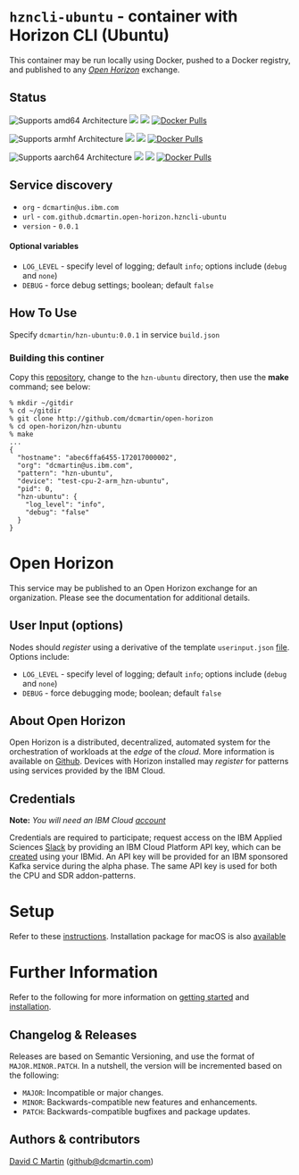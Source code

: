 # `hzncli-ubuntu` - container with Horizon CLI (Ubuntu)

This container may be run locally using Docker, pushed to a Docker registry, and published to any [_Open Horizon_][open-horizon] exchange.

## Status

![Supports amd64 Architecture][amd64-shield]
[![](https://images.microbadger.com/badges/image/dcmartin/amd64_hzncli-ubuntu-beta.svg)](https://microbadger.com/images/dcmartin/amd64_hzncli-ubuntu-beta "Get your own image badge on microbadger.com")
[![](https://images.microbadger.com/badges/version/dcmartin/amd64_hzncli-ubuntu-beta.svg)](https://microbadger.com/images/dcmartin/amd64_hzncli-ubuntu-beta "Get your own version badge on microbadger.com")
[![Docker Pulls][pulls-amd64]][docker-amd64]

[docker-amd64]: https://hub.docker.com/r/dcmartin/amd64_hzncli-ubuntu-beta
[pulls-amd64]: https://img.shields.io/docker/pulls/dcmartin/amd64_hzncli-ubuntu-beta.svg

![Supports armhf Architecture][arm-shield]
[![](https://images.microbadger.com/badges/image/dcmartin/arm_hzncli-ubuntu-beta.svg)](https://microbadger.com/images/dcmartin/arm_hzncli-ubuntu-beta "Get your own image badge on microbadger.com")
[![](https://images.microbadger.com/badges/version/dcmartin/arm_hzncli-ubuntu-beta.svg)](https://microbadger.com/images/dcmartin/arm_hzncli-ubuntu-beta "Get your own version badge on microbadger.com")
[![Docker Pulls][pulls-arm]][docker-arm]

[docker-arm]: https://hub.docker.com/r/dcmartin/arm_hzncli-ubuntu-beta
[pulls-arm]: https://img.shields.io/docker/pulls/dcmartin/arm_hzncli-ubuntu-beta.svg

![Supports aarch64 Architecture][arm64-shield]
[![](https://images.microbadger.com/badges/image/dcmartin/arm64_hzncli-ubuntu-beta.svg)](https://microbadger.com/images/dcmartin/arm64_hzncli-ubuntu-beta "Get your own image badge on microbadger.com")
[![](https://images.microbadger.com/badges/version/dcmartin/arm64_hzncli-ubuntu-beta.svg)](https://microbadger.com/images/dcmartin/arm64_hzncli-ubuntu-beta "Get your own version badge on microbadger.com")
[![Docker Pulls][pulls-arm64]][docker-arm64]

[docker-arm64]: https://hub.docker.com/r/dcmartin/arm64_hzncli-ubuntu-beta
[pulls-arm64]: https://img.shields.io/docker/pulls/dcmartin/arm64_hzncli-ubuntu-beta.svg

[arm64-shield]: https://img.shields.io/badge/aarch64-yes-green.svg
[amd64-shield]: https://img.shields.io/badge/amd64-yes-green.svg
[arm-shield]: https://img.shields.io/badge/armhf-yes-green.svg

## Service discovery
+ `org` - `dcmartin@us.ibm.com`
+ `url` - `com.github.dcmartin.open-horizon.hzncli-ubuntu`
+ `version` - `0.0.1`

#### Optional variables
+ `LOG_LEVEL` - specify level of logging; default `info`; options include (`debug` and `none`)
+ `DEBUG` - force debug settings; boolean; default `false`

## How To Use

Specify `dcmartin/hzn-ubuntu:0.0.1` in service `build.json`

### Building this continer

Copy this [repository][repository], change to the `hzn-ubuntu` directory, then use the **make** command; see below:

```
% mkdir ~/gitdir
% cd ~/gitdir
% git clone http://github.com/dcmartin/open-horizon
% cd open-horizon/hzn-ubuntu
% make
...
{
  "hostname": "abec6ffa6455-172017000002",
  "org": "dcmartin@us.ibm.com",
  "pattern": "hzn-ubuntu",
  "device": "test-cpu-2-arm_hzn-ubuntu",
  "pid": 0,
  "hzn-ubuntu": {
    "log_level": "info",
    "debug": "false"
  }
}
```

# Open Horizon

This service may be published to an Open Horizon exchange for an organization.  Please see the documentation for additional details.

## User Input (options)
Nodes should _register_ using a derivative of the template `userinput.json` [file][userinput].  Options include:
+ `LOG_LEVEL` - specify level of logging; default `info`; options include (`debug` and `none`)
+ `DEBUG` - force debugging mode; boolean; default `false`

## About Open Horizon

Open Horizon is a distributed, decentralized, automated system for the orchestration of workloads at the _edge_ of the *cloud*.  More information is available on [Github][open-horizon].  Devices with Horizon installed may _register_ for patterns using services provided by the IBM Cloud.

## Credentials

**Note:** _You will need an IBM Cloud [account][ibm-registration]_

Credentials are required to participate; request access on the IBM Applied Sciences [Slack][edge-slack] by providing an IBM Cloud Platform API key, which can be [created][ibm-apikeys] using your IBMid.  An API key will be provided for an IBM sponsored Kafka service during the alpha phase.  The same API key is used for both the CPU and SDR addon-patterns.

# Setup

Refer to these [instructions][setup].  Installation package for macOS is also [available][macos-install]

# Further Information

Refer to the following for more information on [getting started][edge-fabric] and [installation][edge-install].

## Changelog & Releases

Releases are based on Semantic Versioning, and use the format
of ``MAJOR.MINOR.PATCH``. In a nutshell, the version will be incremented
based on the following:

- ``MAJOR``: Incompatible or major changes.
- ``MINOR``: Backwards-compatible new features and enhancements.
- ``PATCH``: Backwards-compatible bugfixes and package updates.

## Authors & contributors

[David C Martin][dcmartin] (github@dcmartin.com)

[userinput]: https://github.com/dcmartin/open-horizon/blob/master/hzn-ubuntu/userinput.json
[service-json]: https://github.com/dcmartin/open-horizon/blob/master/hzn-ubuntu/service.json
[build-json]: https://github.com/dcmartin/open-horizon/blob/master/hzn-ubuntu/build.json
[dockerfile]: https://github.com/dcmartin/open-horizon/blob/master/hzn-ubuntu/Dockerfile


[dcmartin]: https://github.com/dcmartin
[edge-fabric]: https://console.test.cloud.ibm.com/docs/services/edge-fabric/getting-started.html
[edge-install]: https://console.test.cloud.ibm.com/docs/services/edge-fabric/adding-devices.html
[edge-slack]: https://ibm-appsci.slack.com/messages/edge-fabric-users/
[ibm-apikeys]: https://console.bluemix.net/iam/#/apikeys
[ibm-registration]: https://console.bluemix.net/registration/
[issue]: https://github.com/dcmartin/open-horizon/issues
[macos-install]: http://pkg.bluehorizon.network/macos
[open-horizon]: http://github.com/open-horizon/
[repository]: https://github.com/dcmartin/open-horizon
[setup]: https://github.com/dcmartin/open-horizon/blob/master/setup/README.md
